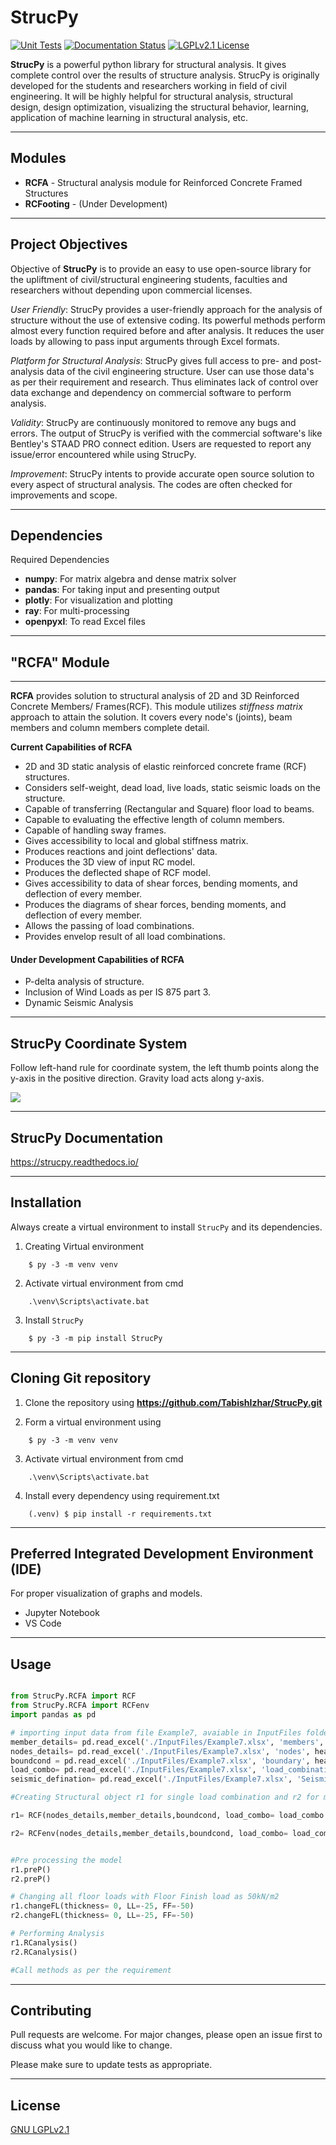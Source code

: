# StrucPy

[![Unit Tests](https://github.com/TabishIzhar/StrucPy/actions/workflows/python-app.yml/badge.svg)](https://github.com/TabishIzhar/StrucPy/actions/workflows/python-app.yml) [![Documentation Status](https://readthedocs.org/projects/strucpy/badge/?version=latest)](https://strucpy.readthedocs.io/en/latest/?badge=latest) [![LGPLv2.1 License](https://img.shields.io/badge/unittest-passing-green.svg)](https://www.gnu.org/licenses/old-licenses/lgpl-2.1.en.html)

**StrucPy** is a powerful python library for structural analysis. It gives complete control over the results of structure analysis. StrucPy is originally developed for the students and researchers working in field of civil engineering. It will be highly helpful for structural analysis, structural design, design optimization, visualizing the structural behavior, learning, application of machine learning in structural analysis, etc.

------------------------------------------------------------------------------------------------------------
## Modules 

* **RCFA** - Structural analysis module for Reinforced Concrete Framed Structures 
* **RCFooting** - (Under Development)

------------------------------------------------------------------------------------------------------------

## Project Objectives

Objective of **StrucPy** is to provide an easy to use open-source library for the upliftment of civil/structural engineering students, faculties and researchers without depending upon commercial licenses. 

*User Friendly*: StrucPy provides a user-friendly approach for the analysis of structure without the use of extensive coding. Its powerful methods perform almost every function required before and after analysis.  It reduces the user loads by allowing to pass input arguments through Excel formats. 

*Platform for Structural Analysis*: StrucPy gives full access to pre- and post-analysis data of the civil engineering structure. User can use those data's as per their requirement and research. Thus eliminates lack of control over data exchange and dependency on commercial software to perform analysis. 

*Validity*: StrucPy are continuously monitored to remove any bugs and errors. The output of StrucPy is verified with the commercial software's like Bentley's STAAD PRO connect edition. Users are requested to report any issue/error encountered while using StrucPy.

*Improvement*: StrucPy intents to provide accurate open source solution to every aspect of structural analysis. The codes are often checked for improvements and scope. 

------------------------------------------------------------------------------------------------------------

## Dependencies

Required Dependencies

* **numpy**: For matrix algebra and dense matrix solver
* **pandas**: For taking input and presenting output
* **plotly**: For visualization and plotting
* **ray**: For multi-processing
* **openpyxl**: To read Excel files

------------------------------------------------------------------------------------------------------------

## "RCFA" Module
----------------
**RCFA** provides solution to structural analysis of 2D and 3D Reinforced Concrete Members/ Frames(RCF). This module utilizes *stiffness matrix* approach to attain the solution. It covers every node's (joints), beam members and column members complete detail.

**Current Capabilities of RCFA**

* 2D and 3D static analysis of elastic reinforced concrete frame (RCF) structures.
* Considers self-weight, dead load, live loads, static seismic loads on the structure.
* Capable of transferring (Rectangular and Square) floor load to beams.
* Capable to evaluating the effective length of column members.
* Capable of handling sway frames.
* Gives accessibility to local and global stiffness matrix.
* Produces reactions and joint deflections' data. 
* Produces the 3D view of input RC model.
* Produces the deflected shape of RCF model.
* Gives accessibility to data of shear forces, bending moments, and deflection of every member.  
* Produces the diagrams of shear forces, bending moments, and deflection of every member.
* Allows the passing of load combinations.
* Provides envelop result of all load combinations. 
 
#### **Under Development Capabilities of RCFA**

* P-delta analysis of structure.
* Inclusion of Wind Loads as per IS 875 part 3.
* Dynamic Seismic Analysis

-----------------------------------------------------------------------------------------------------------
## StrucPy Coordinate System 

Follow left-hand rule for coordinate system, the left thumb points along the y-axis in the positive direction. Gravity load acts along y-axis.

![](https://drive.google.com/file/d/11R0xjPRELNxWBfIFui6kXTP1_RKK-gW8/view?usp=sharing)


------------------------------------------------------------------------------------------------------------

## StrucPy Documentation

https://strucpy.readthedocs.io/

------------------------------------------------------------------------------------------------------------

## Installation 

Always create a virtual environment to install `StrucPy` and its dependencies.

1) Creating Virtual environment
```
    $ py -3 -m venv venv
```
2) Activate virtual environment from cmd
```
    .\venv\Scripts\activate.bat
```
3) Install `StrucPy`
```
    $ py -3 -m pip install StrucPy
```
------------------------------------------------------------------------------------------------------------

## Cloning Git repository

1) Clone the repository using **https://github.com/TabishIzhar/StrucPy.git**

2) Form a virtual environment using 
```
    $ py -3 -m venv venv
```

3) Activate virtual environment from cmd
```
    .\venv\Scripts\activate.bat
```

4) Install every dependency using requirement.txt
```
    (.venv) $ pip install -r requirements.txt
```
------------------------------------------------------------------------------------------------------------

## Preferred Integrated Development Environment (IDE)

For proper visualization of graphs and models.

* Jupyter Notebook
* VS Code 

-----------------------------------------------------------------------------------------------------------

## Usage

```python

from StrucPy.RCFA import RCF
from StrucPy.RCFA import RCFenv
import pandas as pd

# importing input data from file Example7, avaiable in InputFiles folder
member_details= pd.read_excel('./InputFiles/Example7.xlsx', 'members', header = 0, index_col=0)
nodes_details= pd.read_excel('./InputFiles/Example7.xlsx', 'nodes', header = 0, index_col=0)
boundcond = pd.read_excel('./InputFiles/Example7.xlsx', 'boundary', header = 0, index_col=0)
load_combo= pd.read_excel('./InputFiles/Example7.xlsx', 'load_combinations', header = 0, index_col=0)
seismic_defination= pd.read_excel('./InputFiles/Example7.xlsx', 'Seismic_Defination', header = 0, index_col=0)

#Creating Structural object r1 for single load combination and r2 for multiple load combination

r1= RCF(nodes_details,member_details,boundcond, load_combo= load_combo.iloc[0,:], autoflooring= True, seismic_def= seismic_defination)

r2= RCFenv(nodes_details,member_details,boundcond, load_combo= load_combo, autoflooring= True, seismic_def= seismic_defination)


#Pre processing the model
r1.preP()
r2.preP()

# Changing all floor loads with Floor Finish load as 50kN/m2
r1.changeFL(thickness= 0, LL=-25, FF=-50)
r2.changeFL(thickness= 0, LL=-25, FF=-50)

# Performing Analysis
r1.RCanalysis()
r2.RCanalysis()

#Call methods as per the requirement
```
------------------------------------------------------------------------------------------------------------
## Contributing

Pull requests are welcome. For major changes, please open an issue first to discuss what you would like to change.

Please make sure to update tests as appropriate.

------------------------------------------------------------------------------------------------------------

## License

[GNU LGPLv2.1](https://www.gnu.org/licenses/old-licenses/lgpl-2.1.en.html)